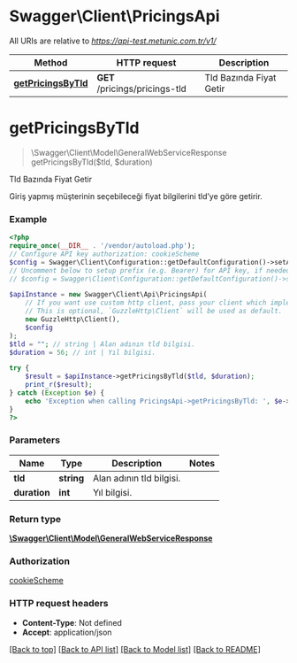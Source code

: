 # Swagger\Client\PricingsApi

All URIs are relative to *https://api-test.metunic.com.tr/v1/*

Method | HTTP request | Description
------------- | ------------- | -------------
[**getPricingsByTld**](PricingsApi.md#getpricingsbytld) | **GET** /pricings/pricings-tld | Tld Bazında Fiyat Getir

# **getPricingsByTld**
> \Swagger\Client\Model\GeneralWebServiceResponse getPricingsByTld($tld, $duration)

Tld Bazında Fiyat Getir

Giriş yapmış müşterinin seçebileceği fiyat bilgilerini tld’ye göre getirir.

### Example
```php
<?php
require_once(__DIR__ . '/vendor/autoload.php');
// Configure API key authorization: cookieScheme
$config = Swagger\Client\Configuration::getDefaultConfiguration()->setApiKey('Cookie', 'YOUR_API_KEY');
// Uncomment below to setup prefix (e.g. Bearer) for API key, if needed
// $config = Swagger\Client\Configuration::getDefaultConfiguration()->setApiKeyPrefix('Cookie', 'Bearer');

$apiInstance = new Swagger\Client\Api\PricingsApi(
    // If you want use custom http client, pass your client which implements `GuzzleHttp\ClientInterface`.
    // This is optional, `GuzzleHttp\Client` will be used as default.
    new GuzzleHttp\Client(),
    $config
);
$tld = ""; // string | Alan adının tld bilgisi.
$duration = 56; // int | Yıl bilgisi.

try {
    $result = $apiInstance->getPricingsByTld($tld, $duration);
    print_r($result);
} catch (Exception $e) {
    echo 'Exception when calling PricingsApi->getPricingsByTld: ', $e->getMessage(), PHP_EOL;
}
?>
```

### Parameters

Name | Type | Description  | Notes
------------- | ------------- | ------------- | -------------
 **tld** | **string**| Alan adının tld bilgisi. |
 **duration** | **int**| Yıl bilgisi. |

### Return type

[**\Swagger\Client\Model\GeneralWebServiceResponse**](../Model/GeneralWebServiceResponse.md)

### Authorization

[cookieScheme](../../README.md#cookieScheme)

### HTTP request headers

 - **Content-Type**: Not defined
 - **Accept**: application/json

[[Back to top]](#) [[Back to API list]](../../README.md#documentation-for-api-endpoints) [[Back to Model list]](../../README.md#documentation-for-models) [[Back to README]](../../README.md)

